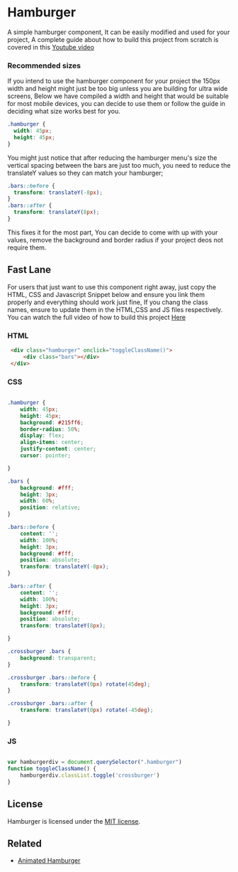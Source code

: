 # Hamburger

A simple hamburger component, It can be easily modified and used for your project, A complete guide about how to build this project from scratch is covered in this [Youtube video](https://www.youtube.com/)

### Recommended sizes

If you intend to use the hamburger component for your project the 150px width and height might just be too big unless you are building for ultra wide screens, Below we have compiled a width and height that would be suitable for most mobile devices, you can decide to use them or follow the guide in deciding what size works best for you.

```css
.hamburger {
  width: 45px;
  height: 45px;
}
```

You might just notice that after reducing the hamburger menu's size the vertical spacing between the bars are just too much, you need to reduce the translateY values so they can match your hamburger;

```css
.bars::before {
  transform: translateY(-8px);
}
.bars::after {
  transform: translateY(8px);
}
```

This fixes it for the most part, You can decide to come with up with your values, remove the background and border radius if your project deos not require them.
## Fast Lane
For users that just want to use this component right away, just copy the HTML, CSS and Javascript Snippet below and ensure you link them properly and everything should work just fine, If you chang the class names, ensure to update them in the HTML,CSS and JS files respectively. You can watch the full video of how to build this project [Here](https://www.youtube.com/)

### HTML

```html
 <div class="hamburger" onclick="toggleClassName()">
     <div class="bars"></div>
 </div>

```
### CSS

```css

.hamburger {
    width: 45px;
    height: 45px;
    background: #215ff6;
    border-radius: 50%;
    display: flex;
    align-items: center;
    justify-content: center;
    cursor: pointer;

}

.bars {
    background: #fff;
    height: 3px;
    width: 60%;
    position: relative;
}

.bars::before {
    content: '';
    width: 100%;
    height: 3px;
    background: #fff;
    position: absolute;
    transform: translateY(-8px);
}

.bars::after {
    content: '';
    width: 100%;
    height: 3px;
    background: #fff;
    position: absolute;
    transform: translateY(8px);

}

.crossburger .bars {
    background: transparent;
}

.crossburger .bars::before {
    transform: translateY(0px) rotate(45deg);
}

.crossburger .bars::after {
    transform: translateY(0px) rotate(-45deg);

}


```
### JS

```javascript

var hamburgerdiv = document.querySelector(".hamburger")
function toggleClassName() {
    hamburgerdiv.classList.toggle('crossburger')
}

```
## License

Hamburger is licensed under the [MIT license](http://opensource.org/licenses/MIT).

## Related

- [Animated Hamburger](https://github.com/Xeraxlabs/hamburger-animated)
